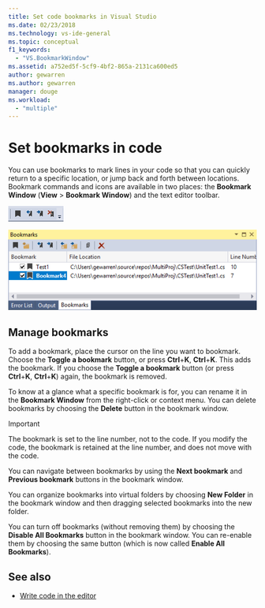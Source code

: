 ```yaml
---
title: Set code bookmarks in Visual Studio
ms.date: 02/23/2018
ms.technology: vs-ide-general
ms.topic: conceptual
f1_keywords:
  - "VS.BookmarkWindow"
ms.assetid: a752ed5f-5cf9-4bf2-865a-2131ca600ed5
author: gewarren
ms.author: gewarren
manager: douge
ms.workload:
  - "multiple"
---
```

# Set bookmarks in code

You can use bookmarks to mark lines in your code so that you can quickly return to a specific location, or jump back and forth between locations. Bookmark commands and icons are available in two places: the **Bookmark Window** (**View** > **Bookmark Window**) and the text editor toolbar.

![Bookmark toolbar](media/bookmark-toolbar.png)

![Bookmark Window](media/bookmark-window.png)

## Manage bookmarks

To add a bookmark, place the cursor on the line you want to bookmark. Choose the **Toggle a bookmark** button, or press **Ctrl**+**K**, **Ctrl**+**K**. This adds the bookmark. If you choose the **Toggle a bookmark** button (or press **Ctrl**+**K**, **Ctrl**+**K**) again, the bookmark is removed.

To know at a glance what a specific bookmark is for, you can rename it in the **Bookmark Window** from the right-click or context menu. You can delete bookmarks by choosing the **Delete** button in the bookmark window.

> [!IMPORTANT]
> The bookmark is set to the line number, not to the code. If you modify the code, the bookmark is retained at the line number, and does not move with the code.

You can navigate between bookmarks by using the **Next bookmark** and **Previous bookmark** buttons in the bookmark window.

You can organize bookmarks into virtual folders by choosing **New Folder** in the bookmark window and then dragging selected bookmarks into the new folder.

You can turn off bookmarks (without removing them) by choosing the **Disable All Bookmarks** button in the bookmark window. You can re-enable them by choosing the same button (which is now called **Enable All Bookmarks**).

## See also

- [Write code in the editor](../ide/writing-code-in-the-code-and-text-editor.md)